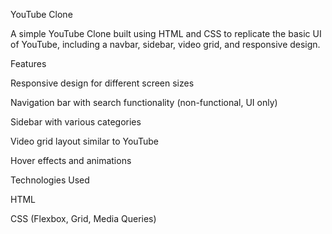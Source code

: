 YouTube Clone

A simple YouTube Clone built using HTML and CSS to replicate the basic UI of YouTube, including a navbar, sidebar, video grid, and responsive design.

Features

Responsive design for different screen sizes

Navigation bar with search functionality (non-functional, UI only)

Sidebar with various categories

Video grid layout similar to YouTube

Hover effects and animations

Technologies Used

HTML

CSS (Flexbox, Grid, Media Queries)
